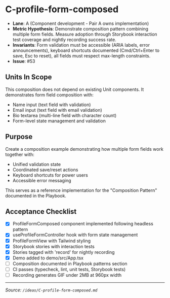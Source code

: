 # C-profile-form-composed

- **Lane**: A (Component development - Pair A owns implementation)
- **Metric Hypothesis**: Demonstrate composition pattern combining multiple form fields. Measure adoption through Storybook interaction test coverage and nightly recording success rate.
- **Invariants**: Form validation must be accessible (ARIA labels, error announcements), keyboard shortcuts documented (Cmd/Ctrl+Enter to save, Esc to reset), all fields must respect max-length constraints.
- **Issue**: #53

## Units In Scope

This composition does not depend on existing Unit components. It demonstrates form field composition with:

- Name input (text field with validation)
- Email input (text field with email validation)
- Bio textarea (multi-line field with character count)
- Form-level state management and validation

## Purpose

Create a composition example demonstrating how multiple form fields work together with:

- Unified validation state
- Coordinated save/reset actions
- Keyboard shortcuts for power users
- Accessible error messaging

This serves as a reference implementation for the "Composition Pattern" documented in the Playbook.

## Acceptance Checklist

- [x] ProfileFormComposed component implemented following headless pattern
- [x] useProfileFormController hook with form state management
- [x] ProfileFormView with Tailwind styling
- [x] Storybook stories with interaction tests
- [x] Stories tagged with 'record' for nightly recording
- [x] Demo added to demo/src/App.tsx
- [ ] Composition documented in Playbook patterns section
- [ ] CI passes (typecheck, lint, unit tests, Storybook tests)
- [ ] Recording generates GIF under 2MB at 960px width

---

_Source: `/ideas/C-profile-form-composed.md`_
